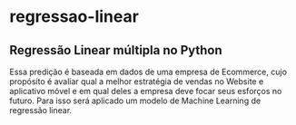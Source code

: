 # regressao-linear
## Regressão Linear múltipla no Python
Essa predição é baseada em dados de uma empresa de Ecommerce, cujo propósito é avaliar qual a melhor estratégia de vendas no Website e aplicativo móvel e em qual deles a empresa deve focar seus esforços no futuro. Para isso será aplicado um modelo de Machine Learning de regressão linear.

